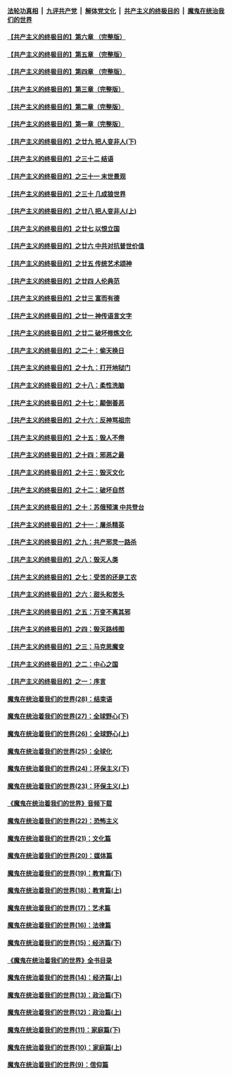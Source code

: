 

####  [法轮功真相](../../../../basic/blob/master/README.md?t=05250201) &nbsp;|&nbsp; [九评共产党](../../../../9ping.md/blob/master/README.md?t=05250201) &nbsp;|&nbsp; [解体党文化](../../../../jtdwh.md/blob/master/README.md?t=05250201)  &nbsp;|&nbsp; [共产主义的终极目的](../../../../gczydzjmd.md/blob/master/README.md?t=05250201) &nbsp;|&nbsp; [魔鬼在统治我们的世界](../../../../mgztzwmdsj.md/blob/master/README.md?t=05250201) 

#### [【共产主义的终极目的】第六章 （完整版）](../pages/nsc422/n11428913.md?t=05250201) 

#### [【共产主义的终极目的】第五章 （完整版）](../pages/nsc422/n11428912.md?t=05250201) 

#### [【共产主义的终极目的】第四章 （完整版）](../pages/nsc422/n11428907.md?t=05250201) 

#### [【共产主义的终极目的】第三章（完整版）](../pages/nsc422/n11428848.md?t=05250201) 

#### [【共产主义的终极目的】第二章（完整版）](../pages/nsc422/n11428831.md?t=05250201) 

#### [【共产主义的终极目的】第一章（完整版）](../pages/nsc422/n11417651.md?t=05250201) 

#### [【共产主义的终极目的】之廿九 把人变非人(下)](../pages/nsc422/n11344140.md?t=05250201) 

#### [【共产主义的终极目的】之三十二 结语](../pages/nsc422/n11360535.md?t=05250201) 

#### [【共产主义的终极目的】之三十一 末世景观](../pages/nsc422/n11351129.md?t=05250201) 

#### [【共产主义的终极目的】之三十 几成狼世界](../pages/nsc422/n11348280.md?t=05250201) 

#### [【共产主义的终极目的】之廿八 把人变非人(上)](../pages/nsc422/n11340492.md?t=05250201) 

#### [【共产主义的终极目的】之廿七 以恨立国](../pages/nsc422/n11336944.md?t=05250201) 

#### [【共产主义的终极目的】之廿六 中共对抗普世价值](../pages/nsc422/n11324785.md?t=05250201) 

#### [【共产主义的终极目的】之廿五 传统艺术颂神](../pages/nsc422/n11296396.md?t=05250201) 

#### [【共产主义的终极目的】之廿四 人伦典范](../pages/nsc422/n11296397.md?t=05250201) 

#### [【共产主义的终极目的】之廿三 富而有德](../pages/nsc422/n11283598.md?t=05250201) 

#### [【共产主义的终极目的】之廿一 神传语言文字](../pages/nsc422/n11263265.md?t=05250201) 

#### [【共产主义的终极目的】之廿二 破坏修炼文化](../pages/nsc422/n11245728.md?t=05250201) 

#### [【共产主义的终极目的】之二十：偷天换日](../pages/nsc422/n11238846.md?t=05250201) 

#### [【共产主义的终极目的】之十九：打开地狱门](../pages/nsc422/n11206376.md?t=05250201) 

#### [【共产主义的终极目的】之十八：柔性洗脑](../pages/nsc422/n11199994.md?t=05250201) 

#### [【共产主义的终极目的】之十七：颠倒善恶](../pages/nsc422/n11179782.md?t=05250201) 

#### [【共产主义的终极目的】之十六：反神骂祖宗](../pages/nsc422/n11166798.md?t=05250201) 

#### [【共产主义的终极目的】之十五：毁人不倦](../pages/nsc422/n11166792.md?t=05250201) 

#### [【共产主义的终极目的】之十四：邪恶之最](../pages/nsc422/n11150249.md?t=05250201) 

#### [【共产主义的终极目的】之十三：毁灭文化](../pages/nsc422/n11135227.md?t=05250201) 

#### [【共产主义的终极目的】之十二：破坏自然](../pages/nsc422/n11135214.md?t=05250201) 

#### [【共产主义的终极目的】之十：苏俄预演 中共登台](../pages/nsc422/n11118424.md?t=05250201) 

#### [【共产主义的终极目的】之十一：屠杀精英](../pages/nsc422/n11118442.md?t=05250201) 

#### [【共产主义的终极目的】之九：共产邪灵一路杀](../pages/nsc422/n11114139.md?t=05250201) 

#### [【共产主义的终极目的】之八：毁灭人类](../pages/nsc422/n11108503.md?t=05250201) 

#### [【共产主义的终极目的】之七：受苦的还是工农](../pages/nsc422/n11101809.md?t=05250201) 

#### [【共产主义的终极目的】之六：甜头和苦头](../pages/nsc422/n11096971.md?t=05250201) 

#### [【共产主义的终极目的】之五：万变不离其邪](../pages/nsc422/n11091285.md?t=05250201) 

#### [【共产主义的终极目的】之四：毁灭路线图](../pages/nsc422/n11086284.md?t=05250201) 

#### [【共产主义的终极目的】之三：马克思魔变](../pages/nsc422/n11061941.md?t=05250201) 

#### [【共产主义的终极目的】之二：中心之国](../pages/nsc422/n11047728.md?t=05250201) 

#### [【共产主义的终极目的】之一：序言](../pages/nsc422/n11086077.md?t=05250201) 

#### [魔鬼在统治着我们的世界(28)：结束语](../pages/nsc422/n10936246.md?t=05250201) 

#### [魔鬼在统治着我们的世界(27)：全球野心(下)](../pages/nsc422/n10928319.md?t=05250201) 

#### [魔鬼在统治着我们的世界(26)：全球野心(上)](../pages/nsc422/n10900318.md?t=05250201) 

#### [魔鬼在统治着我们的世界(25)：全球化](../pages/nsc422/n10788205.md?t=05250201) 

#### [魔鬼在统治着我们的世界(24)：环保主义(下)](../pages/nsc422/n10695307.md?t=05250201) 

#### [魔鬼在统治着我们的世界(23)：环保主义(上)](../pages/nsc422/n10688613.md?t=05250201) 

#### [《魔鬼在统治着我们的世界》音频下载](../pages/nsc422/n10635553.md?t=05250201) 

#### [魔鬼在统治着我们的世界(22)：恐怖主义](../pages/nsc422/n10614727.md?t=05250201) 

#### [魔鬼在统治着我们的世界(21)：文化篇](../pages/nsc422/n10597706.md?t=05250201) 

#### [魔鬼在统治着我们的世界(20)：媒体篇](../pages/nsc422/n10586579.md?t=05250201) 

#### [魔鬼在统治着我们的世界(19)：教育篇(下)](../pages/nsc422/n10564808.md?t=05250201) 

#### [魔鬼在统治着我们的世界(18)：教育篇(上)](../pages/nsc422/n10526970.md?t=05250201) 

#### [魔鬼在统治着我们的世界(17)：艺术篇](../pages/nsc422/n10499093.md?t=05250201) 

#### [魔鬼在统治着我们的世界(16)：法律篇](../pages/nsc422/n10485969.md?t=05250201) 

#### [魔鬼在统治着我们的世界(15)：经济篇(下)](../pages/nsc422/n10469975.md?t=05250201) 

#### [《魔鬼在统治着我们的世界》全书目录](../pages/nsc422/n10464261.md?t=05250201) 

#### [魔鬼在统治着我们的世界(14)：经济篇(上)](../pages/nsc422/n10457370.md?t=05250201) 

#### [魔鬼在统治着我们的世界(13)：政治篇(下)](../pages/nsc422/n10448270.md?t=05250201) 

#### [魔鬼在统治着我们的世界(12)：政治篇(上)](../pages/nsc422/n10444576.md?t=05250201) 

#### [魔鬼在统治着我们的世界(11)：家庭篇(下)](../pages/nsc422/n10440961.md?t=05250201) 

#### [魔鬼在统治着我们的世界(10)：家庭篇(上)](../pages/nsc422/n10435448.md?t=05250201) 

#### [魔鬼在统治着我们的世界(9)：信仰篇](../pages/nsc422/n10432159.md?t=05250201) 

